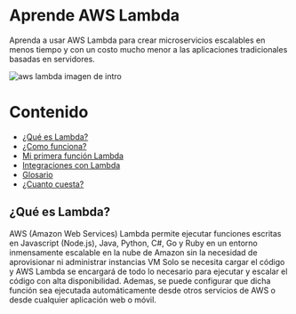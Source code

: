 # Aprende AWS Lambda
Aprenda a usar AWS Lambda para crear microservicios escalables en menos tiempo y con un costo mucho menor a las aplicaciones tradicionales basadas en servidores.

![aws lambda imagen de intro](https://s3.amazonaws.com/spot-resources/SPOT/services.jpg)

# Contenido

* [¿Qué es Lambda?](#que-es-lambda)
* [¿Como funciona?](#como-funciona)
* [Mi primera función Lambda](#mi-primera-funcion)
* [Integraciones con Lambda](#integraciones)
* [Glosario](#glosario)
* [¿Cuanto cuesta?](#cuanto-cuesta)

## ¿Qué es Lambda?

AWS (Amazon Web Services) Lambda permite ejecutar funciones escritas en Javascript (Node.js), Java, Python, C#, Go y Ruby
en un entorno inmensamente escalable en la nube de Amazon sin la necesidad de aprovisionar ni administrar instancias VM
Solo se necesita cargar el código y AWS Lambda se encargará de todo lo necesario para ejecutar y escalar el código con alta disponibilidad. Ademas, se puede configurar que dicha función sea ejecutada automáticamente desde otros servicios de AWS o desde cualquier aplicación web o móvil.




